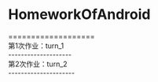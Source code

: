 # HomeworkOfAndroid
===================<br>
第1次作业：turn_1<br>
--------------------<br>
第2次作业：turn_2<br>
---------------------<br>
